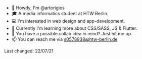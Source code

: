 - 🐊 Howdy, I'm @artorigios
- 🎓 A media informatics student at HTW Berlin.
- 💻 I'm interested in web design and app-development.
- 🌱 Currently I'm learning more about CSS/SASS, JS & Flutter.
- 💞️ You have a possible collab idea in mind? Just hit me up.
- 📫 You can reach me via s0578938@htw-berlin.de 

Last changed: 22/07/21
